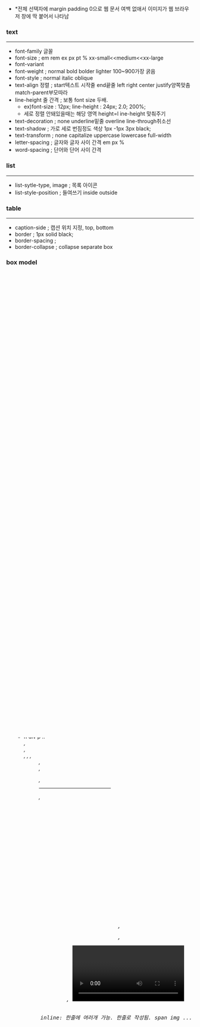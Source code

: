 - *전체 선택자에 margin padding 0으로 웹 문서 여백 없애서 이미지가 웹 브라우저 창에 딱 붙어서 나타남

### text
---
- font-family 글꼴
- font-size ; em rem ex px pt % xx-small<<medium<<xx-large 
- font-variant
- font-weight ; normal bold bolder lighter 100~900가장 굵음 
- font-style ; normal italic oblique
- text-align 정렬 ; start텍스트 시작줄 end끝줄 left right center justify양쪽맞춤 match-parent부모따라
- line-height 줄 간격 ; 보통 font size 두배. 
  -  ex)font-size : 12px; line-height : 24px; 2.0; 200%;
  -  세로 정렬 안돼있을때는 해당 영역 height=l ine-height 맞춰주기
- text-decoration ; none underline밑줄 overline line-through취소선
- text-shadow ; 가로 세로 번짐정도 색상 1px -1px 3px black; 
- text-transform ; none capitalize uppercase lowercase full-width
- letter-spacing ; 글자와 글자 사이 간격 em px % 
- word-spacing ; 단어와 단어 사이 간격

### list 
---
- list-sytle-type, image ; 목록 아이콘
- list-style-position ; 들여쓰기 inside outside 

### table
---
- caption-side ; 캡션 위치 지정, top, bottom
- border ; 1px solid black;
- border-spacing ;
- border-collapse ; collapse separate box

### box model
---
- <b><u>block</u></b> level ; 너비 100%. 혼자 한 줄 차지.
  -  h1 div p ul?
- <b><u>inline</u></b> level ; 콘텐츠만큼만 영역 차지. 한줄에 여러개 올 수 있음. 나머지 공간에 다른 요소들 모두 가능.,
  -  span img strong


### 기본 구성
---
  - 콘텐츠
  - <b><u>padding</u></b> ; 박스와 콘텐츠 사이의 여백
  - border ; 
  - <b><u>margin</u></b> ; 박스 모델 사이의 여백
---
-  width height ; px em % (default)auto
-  box-sizing
    - <b><u>border-box</u></b> ; 테두리 포함해서 너비값 지정.<br><b><u>요소의 크기를 쉽게 계산하려면 이것!@!!</u></b>
    - content-box ; deafult. 콘텐츠 영역만 너비를 지정.
    - box-shadow ; 수평 수직 거리 필수, 나머지 옵션.
      - {box-shadow : 2px -5px 15px 5px blue inset;}
      - inset : 안쪽 그림자로 표시
- 박스 모델 방향 : top - right - bottom - left

### border
---
- border-style ; none(default) hidden solid dotted dashed짧은 직선 double이중선 groove창틀느낌 inset outset ridge
  - border-<b>right</b>-style
  - border-<b>bottom</b>-style 방향 지정 가능
- border-width 두께 ; 2px thick medium thin
- border-color ; border-<b>left</b>-color로 방향 지정 가능
- border-radiuls ; px em %

### margin 
---
- 요소 주변의  여백을 설정. 요소와 요소 사이의 간격을 조절.
- px em % auto
- 마진 중첩 overlap/ 마진 상쇄 collapse : 요소를 세로로 배치할 때 중간 마진이 지나치게 커지는 것을 방지하기 위해 자동 중첩됨. 

### padding
---
- 콘텐츠와 테두리 사이의 여백을 설정.
<br><br>
cf) 텍스트 요소 중앙 배치 : text-align<br>
    웹 문서 전체 화면 중앙 배치 : margin-left / margin-right : auto; (<b><u>배치할 요소의 width값이 정해져 있어야 함!!!</u></b>

### display
---
- 블럭 레벨 요소 <-> 인라인 레벨 요소 display: block;
  - ex) 네비게이션 메뉴 가로 배치, 이미지를 표 형태로 배치
  - block
  - inline
  - inline-block
  - none
  
- block: 한줄 가득 차지함. 자동 줄변환. 
  - h div p ..<address>, <article>, <aside>, <blockgquote>, <canvas>, <dd>, <div>, <dl>, <hr>, <header>, <form>,<h1>, <h2>, <h3>, <h4>, <h5>, <h6>, <table>, <pre>, <ul>, <p>, <ol>, <video>
  - 블록 요소는 vertical-align 이 적용되지 않는다.
  - 블록 요소는 text-align이 적용되지 않는다.
- inline: 한줄에 여러개 가능. 한줄로 작성됨. span img ...
  - <a>, <i>, <span>, <abbr>, <img>, <strong>, <b>, <input>, <sub>, <br>, <code>, <em>, <small>, <tt>, <map>, <textarea>, <label>, <sup>, <q>, <button>, <cite>
  - 인라인 요소는 height가 적용되지 않는다.
  - 인라인 요소는 width가 적용되지 않는다.
  
- inline-block
  - 줄바꿈이 이루어지지 않는다.
  - block처럼 width와 height를 지정 할 수 있다.
  - 만약 width와 height를 지정하지 않을 경우, inline과 같이 컨텐츠만큼 영역이 잡힌다.

*{box-sizing : border-box;}<br>
ul{list-style : none;}<br>
li{display : inline-block;} = {float : left;}

- <b><u>리스트를 가로로 배치하는 속성</u></b>은 같으나 <i>inline-block</i>은 마진패딩 o,  <i>float</i> 은 마진패딩x 지정 필요함. 지정 후에는 clear로 float 해제도 필요.<br>
#box1{float : left;}<br>

### float
---
- 웹 요소를 문서 위에 float 하게 = 왼,오른쪽 구석에 배치
  - left right none

### clear
---
- float 해제
  - left right both

### position
---
- absolute
   -  ex) #pos1{<br>
            position : absoulute;<br>
            left : 50px;<br>
            bottom : 100px; }

- <b>position : absolute</b>를 사용해 위치를 지정할 때는 <u><i>기준이 되는 요소</i></u>에 <b>position : relative</b> 사용해야 함!
relative를 사용한 요소를 기준으로 위치 결정.
- static
- fixed   
- position 속성 선택 후에 left right tom bottom로 위치 지정


